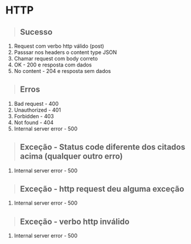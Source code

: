 # HTTP

> ## Sucesso
1. Request com verbo http válido (post)
2. Passsar nos headers o content type JSON
3. Chamar request com body correto
4. OK - 200 e resposta com dados
5. No content - 204 e resposta sem dados

> ## Erros
1. Bad request - 400
2. Unauthorized - 401
3. Forbidden - 403
4. Not found - 404
5. Internal server error - 500

> ## Exceção - Status code diferente dos citados acima (qualquer outro erro)
1. Internal server error - 500

> ## Exceção - http request deu alguma exceção
1. Internal server error - 500

> ## Exceção - verbo http inválido
1. Internal server error - 500